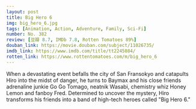```yaml
---
layout: post 
title: Big Hero 6
img: big_hero_6.jpg
tags: [Animation, Action, Adventure, Family, Sci-Fi]
number: No. 382
review: [豆瓣 8.7, IMDb 7.8, Rotten Tomatoes 89%]
douban_link: https://movie.douban.com/subject/11026735/
imdb_link: https://www.imdb.com/title/tt2245084/
rotten_link: https://www.rottentomatoes.com/m/big_hero_6
---
```


When a devastating event befalls the city of San Fransokyo and catapults Hiro into the midst of danger, he turns to Baymax and his close friends adrenaline junkie Go Go Tomago, neatnik Wasabi, chemistry whiz Honey Lemon and fanboy Fred. Determined to uncover the mystery, Hiro transforms his friends into a band of high-tech heroes called "Big Hero 6."